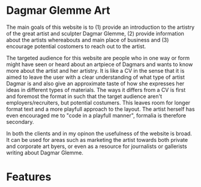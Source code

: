 # Dagmar Glemme Art
The main goals of this website is to (1) provide an introduction to the artistry of the great artist and sculpter Dagmar Glemme, (2) provide information about the artists whereabouts and main place of business and (3) encourage potential costomers to reach out to the artist.

The targeted audience for this website are people who in one way or form might have seen or heard about an artpiece of Dagmars and wants to know more about the artist and her artistry. It is like a CV in the sense that it is aimed to leave the user with a clear understanding of what type of artist Dagmar is and also give an approximate taste of how she expresses her ideas in different types of materials. The ways it differs from a CV is first and foremost the format in such that the target audience aren't employers/recruiters, but potential costumers. This leaves room for longer format text and a more playfull approach to the layout. The artist herself has even encouraged me to "code in a playfull manner", formalia is therefore secondary.

In both the clients and in my opinon the usefulness of the website is broad. It can be used for areas such as marketing the artist towards both private and corporate art byers, or even as a resource for journalists or gallerists writing about Dagmar Glemme.



# Features
